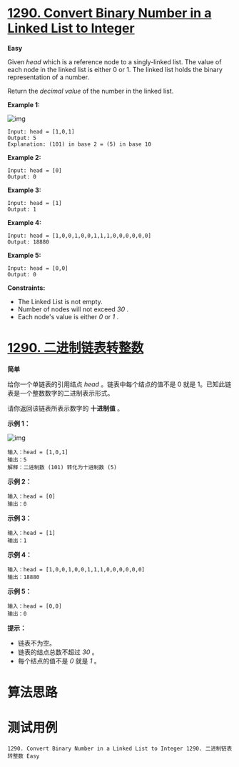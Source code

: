 # [1290. Convert Binary Number in a Linked List to Integer][enTitle]

**Easy**

Given  *head*  which is a reference node to a singly-linked list. The value of each node in the linked list is either 0 or 1. The linked list holds the binary representation of a number.

Return the  *decimal value*  of the number in the linked list.



**Example 1:** 

![img](https://assets.leetcode.com/uploads/2019/12/05/graph-1.png)

```
Input: head = [1,0,1]
Output: 5
Explanation: (101) in base 2 = (5) in base 10

```

**Example 2:** 

```
Input: head = [0]
Output: 0

```

**Example 3:** 

```
Input: head = [1]
Output: 1

```

**Example 4:** 

```
Input: head = [1,0,0,1,0,0,1,1,1,0,0,0,0,0,0]
Output: 18880

```

**Example 5:** 

```
Input: head = [0,0]
Output: 0

```



**Constraints:** 

- The Linked List is not empty. 
- Number of nodes will not exceed  *30* . 
- Each node's value is either  *0*  or  *1* .


# [1290. 二进制链表转整数][cnTitle]

**简单**

给你一个单链表的引用结点  *head* 。链表中每个结点的值不是 0 就是 1。已知此链表是一个整数数字的二进制表示形式。

请你返回该链表所表示数字的 **十进制值**  。



**示例 1：** 

![img](https://assets.leetcode-cn.com/aliyun-lc-upload/uploads/2019/12/15/graph-1.png)

```
输入：head = [1,0,1]
输出：5
解释：二进制数 (101) 转化为十进制数 (5)

```

**示例 2：** 

```
输入：head = [0]
输出：0

```

**示例 3：** 

```
输入：head = [1]
输出：1

```

**示例 4：** 

```
输入：head = [1,0,0,1,0,0,1,1,1,0,0,0,0,0,0]
输出：18880

```

**示例 5：** 

```
输入：head = [0,0]
输出：0

```



**提示：** 

- 链表不为空。 
- 链表的结点总数不超过  *30* 。 
- 每个结点的值不是  *0*  就是  *1* 。




# 算法思路

# 测试用例
```
1290. Convert Binary Number in a Linked List to Integer 1290. 二进制链表转整数 Easy
```

[enTitle]: https://leetcode.com/problems/convert-binary-number-in-a-linked-list-to-integer/
[cnTitle]: https://leetcode-cn.com/problems/convert-binary-number-in-a-linked-list-to-integer/
